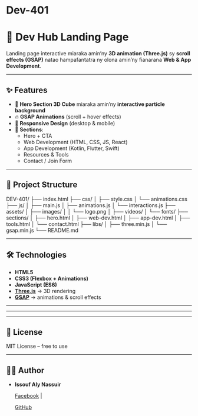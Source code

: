 # Dev-401

# 🚀 Dev Hub Landing Page

Landing page interactive miaraka amin’ny **3D animation (Three.js)** sy **scroll effects (GSAP)** natao hampafantatra ny olona amin’ny fianarana **Web & App Development**.  

---

## ✨ Features
- 🎨 **Hero Section 3D Cube** miaraka amin’ny **interactive particle background**
- 🔥 **GSAP Animations** (scroll + hover effects)
- 📱 **Responsive Design** (desktop & mobile)
- 🧩 **Sections**:
  - Hero + CTA
  - Web Development (HTML, CSS, JS, React)
  - App Development (Kotlin, Flutter, Swift)
  - Resources & Tools
  - Contact / Join Form

---

## 📂 Project Structure
DEV-401/
├── index.html
├── css/
│   ├── style.css
│   └── animations.css
├── js/
│   ├── main.js
│   ├── animations.js
│   └── interactions.js
├── assets/
│   ├── images/
│   │   └── logo.png
│   ├── videos/
│   └── fonts/
├── sections/
│   ├── hero.html
│   ├── web-dev.html
│   ├── app-dev.html
│   ├── tools.html
│   └── contact.html
├── libs/
│   ├── three.min.js
│   └── gsap.min.js
└── README.md

---

## 🛠️ Technologies
- **HTML5**
- **CSS3 (Flexbox + Animations)**
- **JavaScript (ES6)**
- **[Three.js](https://threejs.org/)** → 3D rendering
- **[GSAP](https://greensock.com/gsap/)** → animations & scroll effects

---

---

---

## 📜 License
MIT License – free to use

---

## 👨‍💻 Author
- **Issouf Aly Nassuir**  

  [Facebook](https://www.facebook.com/profile.php?id=61580051363121) |

  [GitHub](https://github.com/okanadev401)
